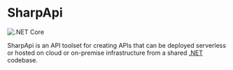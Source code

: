 # SharpApi

![.NET Core](https://github.com/jonathanpotts/SharpApi/workflows/.NET%20Core/badge.svg)

SharpApi is an API toolset for creating APIs that can be deployed serverless or hosted on cloud or on-premise infrastructure from a shared [.NET](https://dot.net/) codebase.
